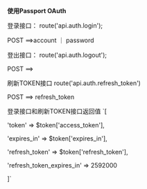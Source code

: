 **使用Passport OAuth**

登录接口：
route('api.auth.login');

POST ==>account ｜ password

登出接口：
route('api.auth.logout');

POST ==>

刷新TOKEN接口
route('api.auth.refresh_token')

POST ==> refresh_token

登录接口和刷新TOKEN接口返回值
`[

'token' => $token['access_token'],

'expires_in' => $token['expires_in'],

'refresh_token' => $token['refresh_token'],

'refresh_token_expires_in' => 2592000

]`